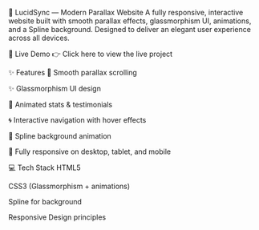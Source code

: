 🌌 LucidSync — Modern Parallax Website
A fully responsive, interactive website built with smooth parallax effects, glassmorphism UI, animations, and a Spline background. Designed to deliver an elegant user experience across all devices.

🚀 Live Demo
👉 Click here to view the live project

✨ Features
🌟 Smooth parallax scrolling

✨ Glassmorphism UI design

🚀 Animated stats & testimonials

🌀 Interactive navigation with hover effects

🎥 Spline background animation

📱 Fully responsive on desktop, tablet, and mobile

💻 Tech Stack
HTML5

CSS3 (Glassmorphism + animations)

Spline for background

Responsive Design principles

